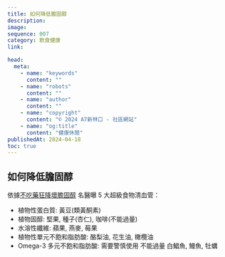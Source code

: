```yaml
---
title: 如何降低膽固醇
description:
image:
sequence: 007
category: 飲食健康
link:

head:
  meta:
    - name: "keywords"
      content: ""
    - name: "robots"
      content: ""
    - name: "author"
      content: ""
    - name: "copyright"
      content: "© 2024 A7新林口 - 社區網站"
    - name: "og:title"
      content: "健康休閒"
publishedAt: 2024-04-18
toc: true
---
```


## 如何降低膽固醇

依據<a href="https://www.youtube.com/watch?v=QAzIYsv-sSc&t=609s">不吃藥狂降壞膽固醇</a> 名醫曝 5 大超級食物清血管：

- 植物性蛋白質: 黃豆(類黃酮素)
- 植物固醇: 堅果, 種子(杏仁), 咖啡(不能過量)
- 水溶性纖維: 蘋果, 燕麥, 莓果
- 植物性單元不飽和脂肪酸: 酪梨油, 花生油, 橄欖油
- Omega-3 多元不飽和脂肪酸: 需要警慎使用 不能過量 白鯧魚, 鰻魚, 牡蠣

